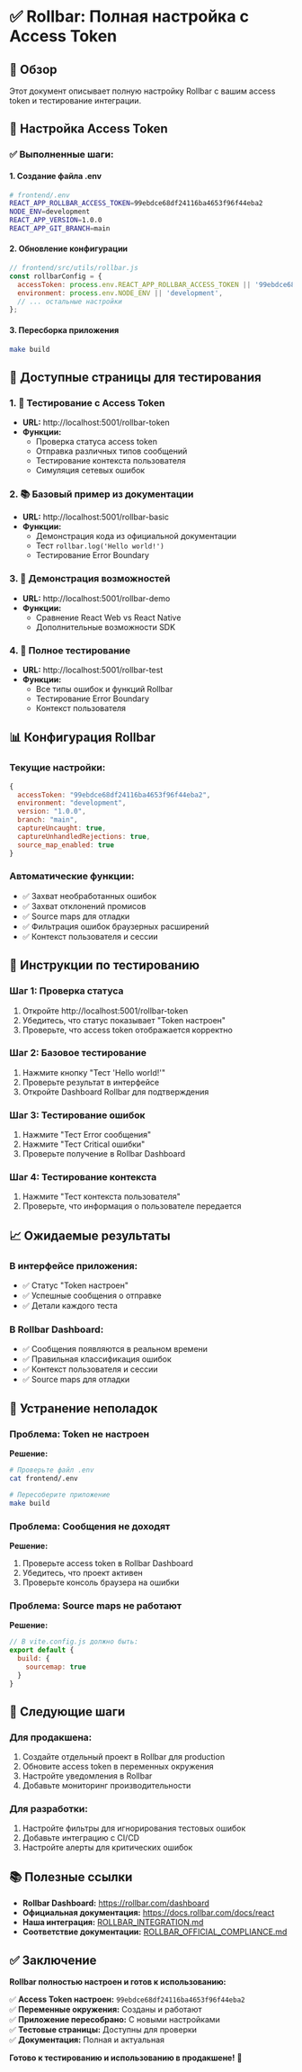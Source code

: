 # ✅ Rollbar: Полная настройка с Access Token

## 🎯 Обзор

Этот документ описывает полную настройку Rollbar с вашим access token и тестирование интеграции.

## 🔑 Настройка Access Token

### ✅ Выполненные шаги:

#### **1. Создание файла .env**
```bash
# frontend/.env
REACT_APP_ROLLBAR_ACCESS_TOKEN=99ebdce68df24116ba4653f96f44eba2
NODE_ENV=development
REACT_APP_VERSION=1.0.0
REACT_APP_GIT_BRANCH=main
```

#### **2. Обновление конфигурации**
```javascript
// frontend/src/utils/rollbar.js
const rollbarConfig = {
  accessToken: process.env.REACT_APP_ROLLBAR_ACCESS_TOKEN || '99ebdce68df24116ba4653f96f44eba2',
  environment: process.env.NODE_ENV || 'development',
  // ... остальные настройки
};
```

#### **3. Пересборка приложения**
```bash
make build
```

## 🚀 Доступные страницы для тестирования

### **1. 🔑 Тестирование с Access Token**
- **URL:** http://localhost:5001/rollbar-token
- **Функции:** 
  - Проверка статуса access token
  - Отправка различных типов сообщений
  - Тестирование контекста пользователя
  - Симуляция сетевых ошибок

### **2. 📚 Базовый пример из документации**
- **URL:** http://localhost:5001/rollbar-basic
- **Функции:** 
  - Демонстрация кода из официальной документации
  - Тест `rollbar.log('Hello world!')`
  - Тестирование Error Boundary

### **3. 🎯 Демонстрация возможностей**
- **URL:** http://localhost:5001/rollbar-demo
- **Функции:** 
  - Сравнение React Web vs React Native
  - Дополнительные возможности SDK

### **4. 🐛 Полное тестирование**
- **URL:** http://localhost:5001/rollbar-test
- **Функции:** 
  - Все типы ошибок и функций Rollbar
  - Тестирование Error Boundary
  - Контекст пользователя

## 📊 Конфигурация Rollbar

### **Текущие настройки:**
```javascript
{
  accessToken: "99ebdce68df24116ba4653f96f44eba2",
  environment: "development",
  version: "1.0.0",
  branch: "main",
  captureUncaught: true,
  captureUnhandledRejections: true,
  source_map_enabled: true
}
```

### **Автоматические функции:**
- ✅ Захват необработанных ошибок
- ✅ Захват отклонений промисов
- ✅ Source maps для отладки
- ✅ Фильтрация ошибок браузерных расширений
- ✅ Контекст пользователя и сессии

## 🧪 Инструкции по тестированию

### **Шаг 1: Проверка статуса**
1. Откройте http://localhost:5001/rollbar-token
2. Убедитесь, что статус показывает "Token настроен"
3. Проверьте, что access token отображается корректно

### **Шаг 2: Базовое тестирование**
1. Нажмите кнопку "Тест 'Hello world!'"
2. Проверьте результат в интерфейсе
3. Откройте Dashboard Rollbar для подтверждения

### **Шаг 3: Тестирование ошибок**
1. Нажмите "Тест Error сообщения"
2. Нажмите "Тест Critical ошибки"
3. Проверьте получение в Rollbar Dashboard

### **Шаг 4: Тестирование контекста**
1. Нажмите "Тест контекста пользователя"
2. Проверьте, что информация о пользователе передается

## 📈 Ожидаемые результаты

### **В интерфейсе приложения:**
- ✅ Статус "Token настроен"
- ✅ Успешные сообщения о отправке
- ✅ Детали каждого теста

### **В Rollbar Dashboard:**
- ✅ Сообщения появляются в реальном времени
- ✅ Правильная классификация ошибок
- ✅ Контекст пользователя и сессии
- ✅ Source maps для отладки

## 🔧 Устранение неполадок

### **Проблема: Token не настроен**
**Решение:**
```bash
# Проверьте файл .env
cat frontend/.env

# Пересоберите приложение
make build
```

### **Проблема: Сообщения не доходят**
**Решение:**
1. Проверьте access token в Rollbar Dashboard
2. Убедитесь, что проект активен
3. Проверьте консоль браузера на ошибки

### **Проблема: Source maps не работают**
**Решение:**
```javascript
// В vite.config.js должно быть:
export default {
  build: {
    sourcemap: true
  }
}
```

## 🎯 Следующие шаги

### **Для продакшена:**
1. Создайте отдельный проект в Rollbar для production
2. Обновите access token в переменных окружения
3. Настройте уведомления в Rollbar
4. Добавьте мониторинг производительности

### **Для разработки:**
1. Настройте фильтры для игнорирования тестовых ошибок
2. Добавьте интеграцию с CI/CD
3. Настройте алерты для критических ошибок

## 📚 Полезные ссылки

- **Rollbar Dashboard:** https://rollbar.com/dashboard
- **Официальная документация:** https://docs.rollbar.com/docs/react
- **Наша интеграция:** [ROLLBAR_INTEGRATION.md](ROLLBAR_INTEGRATION.md)
- **Соответствие документации:** [ROLLBAR_OFFICIAL_COMPLIANCE.md](ROLLBAR_OFFICIAL_COMPLIANCE.md)

## ✅ Заключение

**Rollbar полностью настроен и готов к использованию:**

✅ **Access Token настроен:** `99ebdce68df24116ba4653f96f44eba2`  
✅ **Переменные окружения:** Созданы и работают  
✅ **Приложение пересобрано:** С новыми настройками  
✅ **Тестовые страницы:** Доступны для проверки  
✅ **Документация:** Полная и актуальная  

**Готово к тестированию и использованию в продакшене!** 🚀 